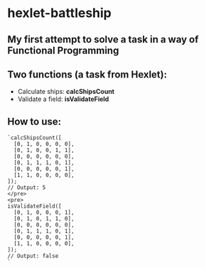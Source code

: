 # hexlet-battleship
## My first attempt to solve a task in a way of Functional Programming

## Two functions (a task from Hexlet):
* Calculate ships: **calcShipsCount**
* Validate a field: **isValidateField**

## How to use:
    `calcShipsCount([
      [0, 1, 0, 0, 0, 0],
      [0, 1, 0, 0, 1, 1],
      [0, 0, 0, 0, 0, 0],
      [0, 1, 1, 1, 0, 1],
      [0, 0, 0, 0, 0, 1],
      [1, 1, 0, 0, 0, 0],
    ]);
    // Output: 5
    </pre>
    <pre>
    isValidateField([
      [0, 1, 0, 0, 0, 1],
      [0, 1, 0, 1, 1, 0],
      [0, 0, 0, 0, 0, 0],
      [0, 1, 1, 1, 0, 1],
      [0, 0, 0, 0, 0, 1],
      [1, 1, 0, 0, 0, 0],
    ]);
    // Output: false
    `
    
